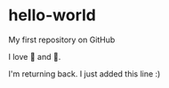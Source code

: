hello-world
===========

My first repository on GitHub

I love :tea: and :pizza:.

I'm returning back.  I just added this line :)
